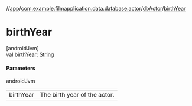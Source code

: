 //[app](../../../index.md)/[com.example.filmapplication.data.database.actor](../index.md)/[dbActor](index.md)/[birthYear](birth-year.md)

# birthYear

[androidJvm]\
val [birthYear](birth-year.md): [String](https://kotlinlang.org/api/latest/jvm/stdlib/kotlin/-string/index.html)

#### Parameters

androidJvm

| | |
|---|---|
| birthYear | The birth year of the actor. |
